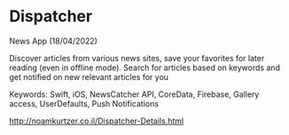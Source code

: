 # Dispatcher
News App (18/04/2022)

Discover articles from various news sites, save your favorites for later reading (even in offline mode). Search for articles based on keywords and get notified on new relevant articles for you

Keywords: Swift, iOS, NewsCatcher API, CoreData, Firebase, Gallery access, UserDefaults, Push Notifications

http://noamkurtzer.co.il/Dispatcher-Details.html
